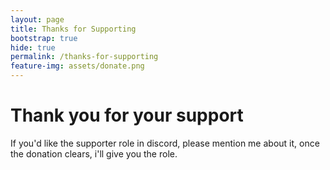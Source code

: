 ```yaml
---
layout: page
title: Thanks for Supporting
bootstrap: true
hide: true
permalink: /thanks-for-supporting
feature-img: assets/donate.png
---
```


# Thank you for your support
If you'd like the supporter role in discord, please mention me about it, once the donation clears, i'll give you the role.